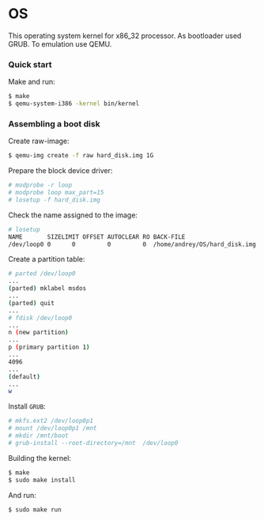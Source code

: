 # OS

This operating system kernel for x86_32 processor. As bootloader used GRUB. To emulation use QEMU.


### Quick start

Make and run:
```Bash
$ make
$ qemu-system-i386 -kernel bin/kernel
```


### Assembling a boot disk

Create raw-image:
```Bash
$ qemu-img create -f raw hard_disk.img 1G
```

Prepare the block device driver:
```Bash
# modprobe -r loop
# modprobe loop max_part=15
# losetup -f hard_disk.img
```

Check the name assigned to the image:
```Bash
# losetup
NAME       SIZELIMIT OFFSET AUTOCLEAR RO BACK-FILE
/dev/loop0 0      0         0         0  /home/andrey/OS/hard_disk.img
```

Create a partition table:
```Bash
# parted /dev/loop0
...
(parted) mklabel msdos
...
(parted) quit
...
# fdisk /dev/loop0
...
n (new partition)
...
p (primary partition 1)
...
4096
...
(default)
...
w
```

Install `GRUB`:
```Bash
# mkfs.ext2 /dev/loop0p1
# mount /dev/loop0p1 /mnt
# mkdir /mnt/boot
# grub-install --root-directory=/mnt  /dev/loop0
```

Building the kernel:
```Bash
$ make
$ sudo make install
```


And run:
```Bash
$ sudo make run
```
